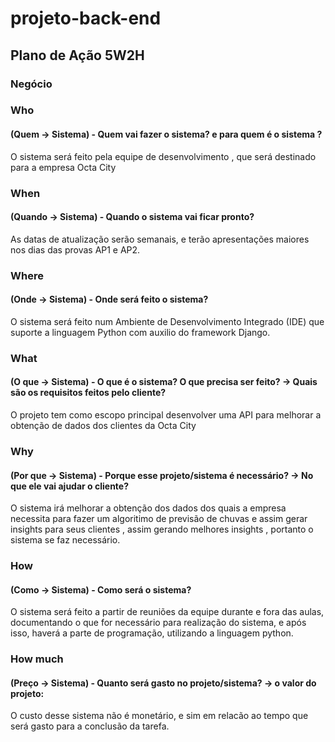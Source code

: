 # projeto-back-end
## Plano de Ação 5W2H 
### Negócio

### Who

#### (Quem -> Sistema) - Quem vai fazer o sistema? e para quem é o sistema ?
O sistema será feito pela equipe de desenvolvimento , que será destinado para a empresa 
Octa City

### When 

#### (Quando -> Sistema) - Quando o sistema vai ficar pronto?
As datas de atualização serão semanais, e terão apresentações maiores nos dias das provas AP1 e AP2.

### Where 
#### (Onde -> Sistema) - Onde será feito o sistema?
O sistema será feito  num Ambiente de Desenvolvimento Integrado (IDE) que suporte a linguagem Python com auxilio do framework Django.

### What 
#### (O que -> Sistema) - O que é o sistema? O que precisa ser feito? -> Quais são os requisitos feitos pelo cliente?
O projeto tem como escopo principal desenvolver uma API para melhorar a obtenção de dados
dos clientes da Octa City

### Why 
#### (Por que -> Sistema) - Porque esse projeto/sistema é necessário? -> No que ele vai ajudar o cliente?
O sistema irá melhorar a obtenção dos dados dos quais a empresa necessita para fazer um algoritimo de previsão de chuvas e assim gerar insights para seus clientes , assim gerando melhores insights , portanto o sistema se faz necessário.

### How 
#### (Como -> Sistema) - Como será o sistema?
O sistema será feito a partir de reuniões da equipe durante e fora das aulas, documentando o que for necessário para realização do sistema, e após isso, haverá a parte de programação, utilizando a linguagem python.

### How much 
#### (Preço -> Sistema) - Quanto será gasto no projeto/sistema? -> o valor do projeto: 
O custo desse sistema não é monetário, e sim em relacão ao tempo que será gasto para a conclusão da tarefa.